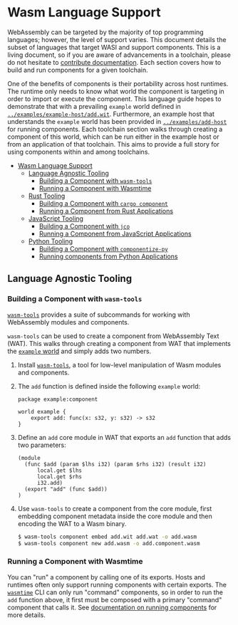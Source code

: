 # Wasm Language Support

WebAssembly can be targeted by the majority of top programming
languages; however, the level of
support varies. This document details the subset of languages that target WASI and support
components. This is a living document, so if you are aware of advancements in a toolchain, please do
not hesitate to [contribute documentation](../../CONTRIBUTING.md). Each section covers how to build and
run components for a given toolchain.

One of the benefits of components is their portability across host runtimes. The runtime only needs
to know what world the component is targeting in order to import or execute the component. This
language guide hopes to demonstrate that with a prevailing `example` world defined in
[`../examples/example-host/add.wit`](../examples/example-host/add.wit). Furthermore, an example host that understands the `example`
world has been provided in [`../examples/add-host`](../examples/add-host/) for running components. Each
toolchain section walks through creating a component of this world, which can be run either in the
example host or from an application of that toolchain. This aims to provide a full story for using
components within and among toolchains.

- [Wasm Language Support](#wasm-language-support)
  - [Language Agnostic Tooling](#language-agnostic-tooling)
    - [Building a Component with `wasm-tools`](#building-a-component-with-wasm-tools)
    - [Running a Component with Wasmtime](#running-a-component-with-wasmtime)
  - [Rust Tooling](./language-support/rust.md)
    - [Building a Component with `cargo component`](./language-support/rust.md#building-a-component-with-cargo-component)
    - [Running a Component from Rust Applications](./language-support/rust.md#running-a-component-from-rust-appliacations)
  - [JavaScript Tooling](./language-support/javascript.md)
    - [Building a Component with `jco`](./language-support/javascript.md#building-a-component-with-jco)
    - [Running a Component from JavaScript Applications](#./language-support/javascript#running-a-component-from-javascript-applications)
  - [Python Tooling](./language-support/python.md)
    - [Building a Component with `componentize-py`](./language-support/python.md#building-a-component-with-componentize-py)
    - [Running components from Python Applications](./language-support/python.md#running-components-from-python-applications)

## Language Agnostic Tooling

### Building a Component with `wasm-tools`

[`wasm-tools`](https://github.com/bytecodealliance/wasm-tools) provides a suite of subcommands for
working with WebAssembly modules and components.

`wasm-tools` can be used to create a component from WebAssembly Text (WAT). This walks through creating a component from WAT that implements the [`example` world](../examples/example-host/add.wit) and simply adds two numbers.

1. Install [`wasm-tools`](https://github.com/bytecodealliance/wasm-tools/tree/main#installation), a
   tool for low-level manipulation of Wasm modules and components.
2. The `add` function is defined inside the following `example` world:

   ```wit
   package example:component

   world example {
       export add: func(x: s32, y: s32) -> s32
   }
   ```

3. Define an `add` core module in WAT that exports an `add` function that adds two parameters:

   ```wat
   (module
     (func $add (param $lhs i32) (param $rhs i32) (result i32)
         local.get $lhs
         local.get $rhs
         i32.add)
     (export "add" (func $add))
   )
   ```

4. Use `wasm-tools` to create a component from the core module, first embedding component metadata
   inside the core module and then encoding the WAT to a Wasm binary.

   ```sh
   $ wasm-tools component embed add.wit add.wat -o add.wasm
   $ wasm-tools component new add.wasm -o add.component.wasm
   ```

### Running a Component with Wasmtime

You can "run" a component by calling one of its exports. Hosts and runtimes often only support
running components with certain exports. The [`wasmtime`](https://github.com/bytecodealliance/wasmtime) CLI can only run "command" components, so in
order to run the `add` function above, it first must be composed with a primary "command" component
that calls it. See [documentation on running components](./creating-and-consuming/running.md) for
more details.
